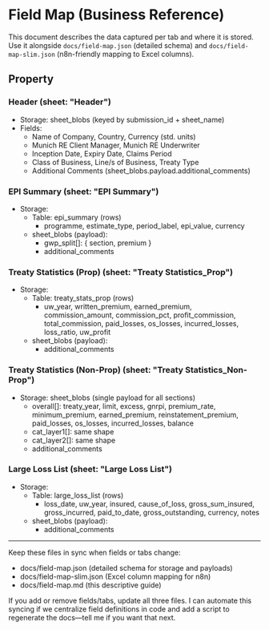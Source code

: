 # Field Map (Business Reference)

This document describes the data captured per tab and where it is stored. Use it alongside `docs/field-map.json` (detailed schema) and `docs/field-map-slim.json` (n8n-friendly mapping to Excel columns).

## Property

### Header (sheet: "Header")
- Storage: sheet_blobs (keyed by submission_id + sheet_name)
- Fields:
  - Name of Company, Country, Currency (std. units)
  - Munich RE Client Manager, Munich RE Underwriter
  - Inception Date, Expiry Date, Claims Period
  - Class of Business, Line/s of Business, Treaty Type
  - Additional Comments (sheet_blobs.payload.additional_comments)

### EPI Summary (sheet: "EPI Summary")
- Storage:
  - Table: epi_summary (rows)
    - programme, estimate_type, period_label, epi_value, currency
  - sheet_blobs (payload):
    - gwp_split[]: { section, premium }
    - additional_comments

### Treaty Statistics (Prop) (sheet: "Treaty Statistics_Prop")
- Storage:
  - Table: treaty_stats_prop (rows)
    - uw_year, written_premium, earned_premium, commission_amount, commission_pct, profit_commission,
      total_commission, paid_losses, os_losses, incurred_losses, loss_ratio, uw_profit
  - sheet_blobs (payload):
    - additional_comments

### Treaty Statistics (Non-Prop) (sheet: "Treaty Statistics_Non-Prop")
- Storage: sheet_blobs (single payload for all sections)
  - overall[]: treaty_year, limit, excess, gnrpi, premium_rate, minimum_premium, earned_premium,
    reinstatement_premium, paid_losses, os_losses, incurred_losses, balance
  - cat_layer1[]: same shape
  - cat_layer2[]: same shape
  - additional_comments

### Large Loss List (sheet: "Large Loss List")
- Storage:
  - Table: large_loss_list (rows)
    - loss_date, uw_year, insured, cause_of_loss, gross_sum_insured, gross_incurred, paid_to_date,
      gross_outstanding, currency, notes
  - sheet_blobs (payload):
    - additional_comments

---

Keep these files in sync when fields or tabs change:
- docs/field-map.json (detailed schema for storage and payloads)
- docs/field-map-slim.json (Excel column mapping for n8n)
- docs/field-map.md (this descriptive guide)

If you add or remove fields/tabs, update all three files. I can automate this syncing if we centralize field definitions in code and add a script to regenerate the docs—tell me if you want that next.
